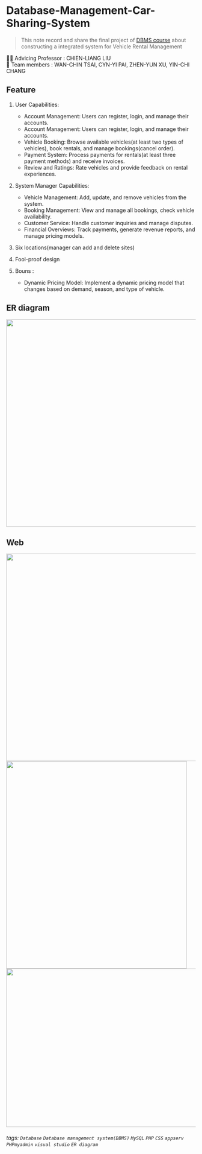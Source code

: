 # Database-Management-Car-Sharing-System

> This note record and share the final project of [DBMS course](https://timetable.nycu.edu.tw/?r=main/crsoutline&Acy=112&Sem=2&CrsNo=517501&lang=zh-tw) about constructing a integrated system for Vehicle Rental Management

👨‍🏫 Advicing Professor : CHIEN-LIANG LIU <br>
👧 Team members : WAN-CHIN TSAI, CYN-YI PAI, ZHEN-YUN XU, YIN-CHI CHANG

## Feature
1. User Capabilities:
    -  Account Management: Users can register, login, and manage their accounts.  
    -  Account Management: Users can register, login, and manage their accounts.  
    - Vehicle Booking: Browse available vehicles(at least two types of vehicles), book rentals, and manage bookings(cancel order).
    - Payment System: Process payments for rentals(at least three payment methods) and receive invoices.
    - Review and Ratings: Rate vehicles and provide feedback on rental experiences.
      
2. System Manager Capabilities:
    - Vehicle Management: Add, update, and remove vehicles from the system.
    - Booking Management: View and manage all bookings, check vehicle availability.
    - Customer Service: Handle customer inquiries and manage disputes.
    - Financial Overviews: Track payments, generate revenue reports, and manage pricing models.
3. Six locations(manager can add and delete sites)
4. Fool-proof design
5. Bouns :
     - Dynamic Pricing Model: Implement a dynamic pricing model that changes based on demand, season, and type of vehicle.



## ER diagram 
<img src="https://imgur.com/eCBybwd.png" width="550" height="550">

## Web
<img src="https://imgur.com/L2q2zwm.png" width="550" height="550">
<img src="https://imgur.com/DDu3LdP.png" width="480" height="550">
<img src="https://imgur.com/qMoJUTM.png" width="600" height="420">





###### tags:  `Database` `Database management system(DBMS)` `MySQL` `PHP` `CSS` `appserv` `PHPmyadmin` `visual studio` `ER diagram`
